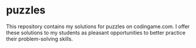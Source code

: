 # puzzles
This repository contains my solutions for puzzles on codingame.com. I offer these solutions to my students as pleasant opportunities to better practice their problem-solving skills.
